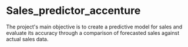 # Sales_predictor_accenture
The project's main objective is to create a predictive model for sales and evaluate its accuracy through a comparison of forecasted sales against actual sales data. 
